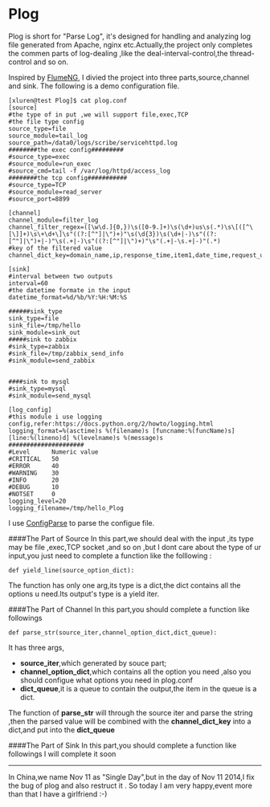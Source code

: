 Plog
====

Plog is short for "Parse Log", it's   designed for handling and analyzing log file generated from Apache, nginx etc.Actually,the project only completes the commen parts of log-dealing ,like the deal-interval-control,the thread-control and so on.

Inspired by [FlumeNG](http://flume.apache.org/), I divied the project into three parts,source,channel and sink. The following is a demo  configuration file.

```
[xluren@test Plog]$ cat plog.conf
[source]
#the type of in put ,we will support file,exec,TCP
#the file type config
source_type=file
source_module=tail_log
source_path=/data0/logs/scribe/servicehttpd.log
########the exec config#########
#source_type=exec
#source_module=run_exec
#source_cmd=tail -f /var/log/httpd/access_log
########the tcp config###########
#source_type=TCP
#source_module=read_server
#source_port=8899

[channel]
channel_module=filter_log
channel_filter_regex=([\w\d.]{0,})\s([0-9.]+)\s(\d+)us\s(.*)\s\[([^\[\]]+)\s\+\d+\]\s"((?:[^"]|\")+)"\s(\d{3})\s(\d+|-)\s"((?:[^"]|\")+|-)"\s(.+|-)\s"((?:[^"]|\")+)"\s"(.+|-\s.+|-)"(.*)
#key of the filtered value
channel_dict_key=domain_name,ip,response_time,item1,date_time,request_url,response_code,size,ref,item3,agent,item2,item4

[sink]
#interval between two outputs
interval=60
#the datetime formate in the input
datetime_format=%d/%b/%Y:%H:%M:%S

######sink_type
sink_type=file
sink_file=/tmp/hello
sink_module=sink_out
#####sink to zabbix
#sink_type=zabbix
#sink_file=/tmp/zabbix_send_info
#sink_module=send_zabbix


####sink to mysql
#sink_type=mysql
#sink_module=send_mysql

[log_config]
#this module i use logging config,refer:https://docs.python.org/2/howto/logging.html
logging_format=%(asctime)s %(filename)s [funcname:%(funcName)s] [line:%(lineno)d] %(levelname)s %(message)s
#####################
#Level      Numeric value
#CRITICAL   50
#ERROR      40
#WARNING    30
#INFO       20
#DEBUG      10
#NOTSET     0
logging_level=20
logging_filename=/tmp/hello_Plog
```

I use [ConfigParse](https://docs.python.org/2/library/configparser.html) to parse the configue file.

####The Part of Source
In this part,we should deal with the input ,its type may be file ,exec,TCP socket ,and so on ,but I dont care about the type of ur input,you just need to complete a function like the folllowing :
```
def yield_line(source_option_dict):
```
The function has only one arg,its type is a dict,the dict contains all  the options u need.Its output's type is a yield iter.

####The Part of Channel
In this part,you should complete a function like followings
```
def parse_str(source_iter,channel_option_dict,dict_queue):
```
It has three  args,
*   **source_iter**,which generated by souce part;
*   **channel_option_dict**,which contains all the option you need ,also you should configue what options you need in plog.conf
*   **dict_queue**,it is a queue to contain the output,the item in the queue is a dict.

The function of **parse_str** will through the source iter and parse the string ,then the parsed value will be combined with the **channel_dict_key** into a dict,and put into the **dict_queue**

####The Part of Sink
In this part,you should complete a function like followings
I will complete it soon



-----

In  China,we name Nov 11  as "Single Day",but in the day of  Nov 11 2014,I fix the bug of plog and also restruct it . So today  I am very happy,event more than that  I have a girlfriend :-)


